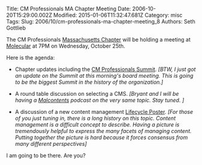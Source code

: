 Title: CM Professionals MA Chapter Meeting
Date: 2006-10-20T15:29:00.002Z
Modified: 2015-01-06T11:32:47.681Z
Category: misc
Tags: 
Slug: 2006/10/cm-professionals-ma-chapter-meeting_8
Authors: Seth Gottlieb

The CM Professionals [Massachusetts Chapter](http://www.cmprofessionals.org/organization/communities/massachusetts/) will be holding a meeting at [Molecular](http://www.molecular.com) at 7PM on Wednesday, October 25th.   

Here is the agenda:  

*   Chapter updates including the [CM Professionals Summit](http://www.cmprofessionals.org/events/summit/fall2006/). _\[BTW, I just got an update on the Summit at this morning's board meeting. This is going to be the biggest Summit in the history of the organization.\]_  
    
*   A round table discussion on selecting a CMS. _\[Bryant and I will be having a [Malcontents](http://themalcontents.blogspot.com/2006/10/episode-2-how-to-select-cms.html) podcast on the very same topic. Stay tuned. \]_  
    
*   A discussion of a new content management [Lifecycle Poster](http://www.cmprofessionals.org/resources/poster/). _\[For those of you just tuning in, there is a long history on this topic. Content management is a difficult concept to describe. Having a picture is tremendously helpful to express the many facets of managing content. Putting together the picture is hard because it forces consensus from many different perspectives\]_  
    

  

I am going to be there. Are you?
